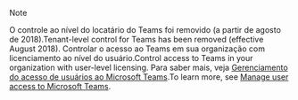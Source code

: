 > [!NOTE]
> <span data-ttu-id="98bf7-101">O controle ao nível do locatário do Teams foi removido (a partir de agosto de 2018).</span><span class="sxs-lookup"><span data-stu-id="98bf7-101">Tenant-level control for Teams has been removed (effective August 2018).</span></span> <span data-ttu-id="98bf7-102">Controlar o acesso ao Teams em sua organização com licenciamento ao nível do usuário.</span><span class="sxs-lookup"><span data-stu-id="98bf7-102">Control access to Teams in your organization with user-level licensing.</span></span> <span data-ttu-id="98bf7-103">Para saber mais, veja [Gerenciamento do acesso de usuários ao Microsoft Teams](../user-access.md).</span><span class="sxs-lookup"><span data-stu-id="98bf7-103">To learn more, see [Manage user access to Microsoft Teams](../user-access.md).</span></span>
